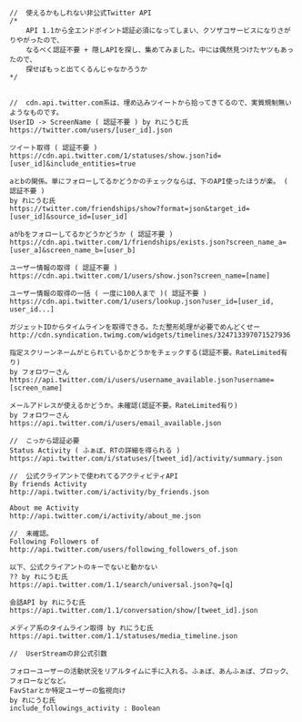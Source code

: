 
	//	使えるかもしれない非公式Twitter API
	/*
		API 1.1から全エンドポイント認証必須になってしまい、クソザコサービスになりさがりやがったので、
		なるべく認証不要 + 隠しAPIを探し、集めてみました。中には偶然見つけたヤツもあったので、
		探せばもっと出てくるんじゃなかろうか
	*/
	
	
	//	cdn.api.twitter.com系は、埋め込みツイートから拾ってきてるので、実質規制無いようなものです。
	UserID -> ScreenName ( 認証不要 ) by れにうむ氏
	https://twitter.com/users/[user_id].json
	
	ツイート取得 ( 認証不要 )
	https://cdn.api.twitter.com/1/statuses/show.json?id=[user_id]&include_entities=true
	
	aとbの関係。単にフォローしてるかどうかのチェックならば、下のAPI使ったほうが楽。 ( 認証不要 )
	by れにうむ氏
	https://twitter.com/friendships/show?format=json&target_id=[user_id]&source_id=[user_id]
	
	aがbをフォローしてるかどうかどうか ( 認証不要 )
	https://cdn.api.twitter.com/1/friendships/exists.json?screen_name_a=[user_a]&screen_name_b=[user_b]
	
	ユーザー情報の取得 ( 認証不要 )
	https://cdn.api.twitter.com/1/users/show.json?screen_name=[name]
	
	ユーザー情報の取得の一括 ( 一度に100人まで )( 認証不要 )
	https://cdn.api.twitter.com/1/users/lookup.json?user_id=[user_id, user_id...]
	
	ガジェットIDからタイムラインを取得できる。ただ整形処理が必要でめんどくせー
	http://cdn.syndication.twimg.com/widgets/timelines/324713397071527936
	
	指定スクリーンネームがとられているかどうかをチェックする(認証不要。RateLimited有り)
	by フォロワーさん
	https://api.twitter.com/i/users/username_available.json?username=[screen_name]
	
	メールアドレスが使えるかどうか。未確認(認証不要。RateLimited有り)
	by フォロワーさん
	https://api.twitter.com/i/users/email_available.json
	
	//	こっから認証必要
	Status Activity ( ふぁぼ、RTの詳細を得られる )
	https://api.twitter.com/i/statuses/[tweet_id]/activity/summary.json
	
	//	公式クライアントで使われてるアクティビティAPI
	By friends Activity
	http://api.twitter.com/i/activity/by_friends.json
	
	About me Activity
	http://api.twitter.com/i/activity/about_me.json
	
	//	未確認。
	Following Followers of
	http://api.twitter.com/users/following_followers_of.json
	
	以下、公式クライアントのキーでないと動かない
	?? by れにうむ氏
	https://api.twitter.com/1.1/search/universal.json?q=[q]
	
	会話API by れにうむ氏
	https://api.twitter.com/1.1/conversation/show/[tweet_id].json
	
	メディア系のタイムライン取得 by れにうむ氏
	https://api.twitter.com/1.1/statuses/media_timeline.json
	
	//	UserStreamの非公式引数
	
	フォローユーザーの活動状況をリアルタイムに手に入れる。ふぁぼ、あんふぁぼ、ブロック、フォローなどなど。
	FavStarとか特定ユーザーの監視向け
	by れにうむ氏
	include_followings_activity : Boolean